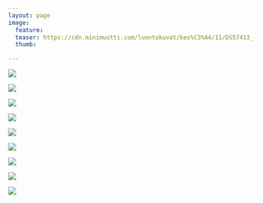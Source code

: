 ```yaml
---
layout: page
image:
  feature:
  teaser: https://cdn.minimuutti.com/luontokuvat/kes%C3%A4/11/DS57413_-245px.jpg
  thumb:

---
```


![](https://cdn.minimuutti.com/luontokuvat/kes%C3%A4/11/DS57737-800px.jpg)

![](https://cdn.minimuutti.com/luontokuvat/kes%C3%A4/11/DS57734-800px.jpg)

![](https://cdn.minimuutti.com/luontokuvat/kes%C3%A4/11/DS57747-800px.jpg)

![](https://cdn.minimuutti.com/luontokuvat/kes%C3%A4/11/DS57758-800px.jpg)

![](https://cdn.minimuutti.com/luontokuvat/kes%C3%A4/11/DS57411-800px.jpg)

![](https://cdn.minimuutti.com/luontokuvat/kes%C3%A4/11/DS57412-800px.jpg)

![](https://cdn.minimuutti.com/luontokuvat/kes%C3%A4/11/DS57414-800px.jpg)

![](https://cdn.minimuutti.com/luontokuvat/kes%C3%A4/11/DS57413-800px.jpg)

![](https://cdn.minimuutti.com/luontokuvat/kes%C3%A4/11/DS57413_-800px.jpg)
